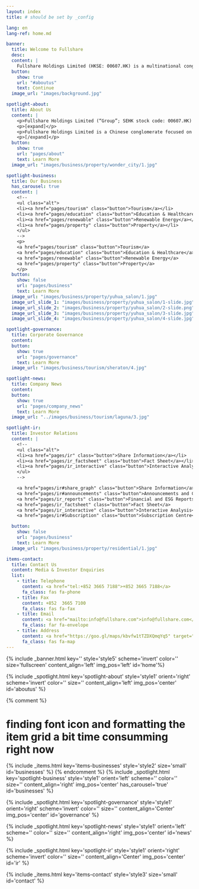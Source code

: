 ```yaml
---
layout: index
title: # should be set by _config

lang: en
lang-ref: home.md

banner:
  title: Welcome to Fullshare
  desc:
  content: |
    Fullshare Holdings Limited (HKSE: 00607.HK) is a multinational conglomerate and investment company. Founded in 2002 and listed on Hong Kong stock exchange in December 2013, Fullshare is headquartered in Nanjing, China with offices in Hong Kong, Singapore, and Australia.
  button:
    show: true
    url: "#aboutus"
    text: Continue
  image_url: "images/background.jpg"

spotlight-about:
  title: About Us
  content: |
    <p>Fullshare Holdings Limited (“Group”; SEHK stock code: 00607.HK) has been listed on the Hong Kong Stock Exchange since the end of 2013.</p>
    <p>[expand]</p>
    <p>Fullshare Holdings Limited is a Chinese conglomerate focused on becoming a global leader in healthy living. The Group’s business can be categorized in four segments, namely, tourism, education and healthcare, property, as well as renewable energy. The group’s business and projects have expanded to Mainland China, Hong Kong, Singapore, Australia, etc.</p>    
    <p>[/expand]</p>
  button:
    show: true
    url: "pages/about"
    text: Learn More
  image_url: "images/business/property/wonder_city/1.jpg"

spotlight-business:
  title: Our Business
  has_carousel: true
  content: |
    <!--
    <ul class="alt">
    <li><a href="pages/tourism" class="button">Tourism</a></li>
    <li><a href="pages/education" class="button">Education & Healthcare</a></li>
    <li><a href="pages/renewable" class="button">Renewable Energy</a></li>
    <li><a href="pages/property" class="button">Property</a></li>
    </ul>
    -->
    <p>
    <a href="pages/tourism" class="button">Tourism</a>
    <a href="pages/education" class="button">Education & Healthcare</a>
    <a href="pages/renewable" class="button">Renewable Energy</a>
    <a href="pages/property" class="button">Property</a>
    </p>
  button:
    show: false
    url: "pages/business"
    text: Learn More
  image_url: "images/business/property/yuhua_salon/1.jpg"
  image_url_slide_1: "images/business/property/yuhua_salon/1-slide.jpg"
  image_url_slide_2: "images/business/property/yuhua_salon/2-slide.png"
  image_url_slide_3: "images/business/property/yuhua_salon/3-slide.jpg"
  image_url_slide_4: "images/business/property/yuhua_salon/4-slide.jpg"

spotlight-governance:
  title: Corporate Governance
  content:
  button:
    show: true
    url: "pages/governance"
    text: Learn More
  image_url: "images/business/tourism/sheraton/4.jpg"

spotlight-news:
  title: Company News
  content:
  button:
    show: true
    url: "pages/company_news"
    text: Learn More
  image_url: "../images/business/tourism/laguna/3.jpg"

spotlight-ir:
  title: Investor Relations
  content: |
    <!--
    <ul class="alt">
    <li><a href="pages/ir" class="button">Share Information</a></li>
    <li><a href="pages/ir_factsheet" class="button">Fact Sheet</a></li>
    <li><a href="pages/ir_interactive" class="button">Interactive Analysis</a></li>
    </ul>
    -->

    <a href="pages/ir#share_graph" class="button">Share Information</a>
    <a href="pages/ir#announcements" class="button">Announcements and Circulars</a>    
    <a href="pages/ir_reports" class="button">Financial and ESG Reports</a>
    <a href="pages/ir_factsheet" class="button">Fact Sheet</a>
    <a href="pages/ir_interactive" class="button">Interactive Analysis</a>
    <a href="pages/ir#Subscription" class="button">Subscription Centre</a>

  button:
    show: false
    url: "pages/business"
    text: Learn More
  image_url: "images/business/property/residential/1.jpg"

items-contact:
  title: Contact Us
  content: Media & Investor Enquiries
  list:
    - title: Telephone
      content: <a href="tel:+852 3665 7188">+852 3665 7188</a>
      fa_class: fas fa-phone
    - title: Fax
      content: +852  3665 7100
      fa_class: fas fa-fax
    - title: Email
      content: <a href="mailto:info@fullshare.com">info@fullshare.com</a>
      fa_class: far fa-envelope
    - title: Address
      content: <a href="https://goo.gl/maps/kbvfw1tTZDXQmqYq5" target="_blank">Unit 2805, Level 28, Admiralty Centre Tower 1, 18 Harcourt Road, Admiralty, Hong Kong</a>
      fa_class: fas fa-map
---
```


<!-- Welcome Banner -->

{% include _banner.html key='' style='style5' scheme='invert' color='' size='fullscreen' content_align='left' img_pos='left' id='home'%}

<!-- About Us -->

{% include _spotlight.html key='spotlight-about' style='style1' orient='right' scheme='invert' color='' size='' content_align='left' img_pos='center' id='aboutus' %}

<!-- Our Business -->

{% comment %}

# finding font icon and formatting the item grid a bit time consumming right now

{% include _items.html key='items-businesses' style='style2' size='small' id='businesses' %}
{% endcomment %}
{% include _spotlight.html key='spotlight-business' style='style1' orient='left' scheme='' color='' size='' content_align='right' img_pos='center' has_carousel='true' id='businesses' %}

<!-- Corporate Goverance -->

{% include _spotlight.html key='spotlight-governance' style='style1' orient='right' scheme='invert' color='' size='' content_align='Center' img_pos='center' id='governance' %}

<!-- Company News -->

{% include _spotlight.html key='spotlight-news' style='style1' orient='left' scheme='' color='' size='' content_align='right' img_pos='center' id='news' %}

<!-- Investor Relations -->

{% include _spotlight.html key='spotlight-ir' style='style1' orient='right' scheme='invert' color='' size='' content_align='Center' img_pos='center' id='ir' %}

<!-- Contact Us -->

{% include _items.html key='items-contact' style='style3' size='small' id='contact' %}
